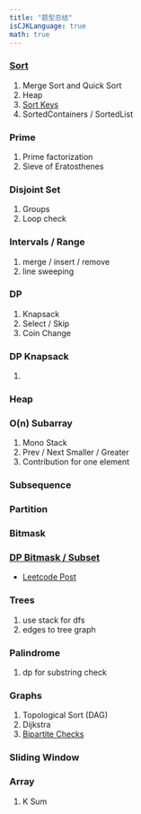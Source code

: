 ```yaml
---
title: "题型总结"
isCJKLanguage: true
math: true
---
```


### [Sort](../t/sort)

1. Merge Sort and Quick Sort
2. Heap
3. [Sort Keys](../t/sort-key)
4. SortedContainers / SortedList

### Prime

1. Prime factorization
1. Sieve of Eratosthenes

### Disjoint Set

1. Groups
1. Loop check

### Intervals / Range

1. merge / insert / remove
1. line sweeping

### DP

1. Knapsack
1. Select / Skip
1. Coin Change

### DP Knapsack

1. 

### Heap

### O(n) Subarray

1. Mono Stack
1. Prev / Next Smaller / Greater
1. Contribution for one element

### Subsequence

### Partition

### Bitmask

### [DP Bitmask / Subset](../t/dp-bitmask)

- [Leetcode Post](https://leetcode.com/discuss/general-discussion/1125779/dynamic-programming-on-subsets-with-examples-explained)

### Trees

1. use stack for dfs
1. edges to tree graph

### Palindrome

1. dp for substring check

### Graphs

1. Topological Sort (DAG)
1. Dijkstra
1. [Bipartite Checks](https://leetcode.com/problems/is-graph-bipartite/)

### Sliding Window

### Array

1. K Sum
